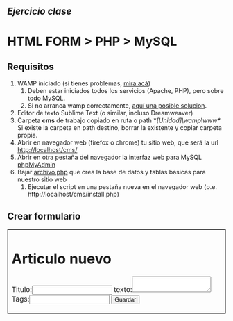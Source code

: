 ## *Ejercicio clase*

# HTML FORM > PHP > MySQL

## Requisitos

1. WAMP iniciado (si tienes problemas, <a href="http://www.aprenderaprogramar.com/foros/index.php?topic=163.0">mira acá</a>)
   1. Deben estar iniciados todos los servicios (Apache, PHP), pero sobre todo MySQL.
   1. Si no arranca wamp correctamente, <a href="http://blog.andersonrubio.com/2011/10/wamp-no-funciona-icono-naranja.html">aquí una posible solucion</a>.
1. Editor de texto Sublime Text (o similar, incluso Dreamweaver)
1. Carpeta **cms** de trabajo copiado en ruta o path **[Unidad]\wamp\www\**
   Si existe la carpeta en path destino, borrar la existente y copiar
   carpeta propia.
1. Abrir en navegador web (firefox o chrome) tu sitio web, que será
    la url [http://localhost/cms/](http://localhost/cms/)
1. Abrir en otra pestaña del navegador la interfaz web para MySQL <a href="http://localhost/phpmyadmin/">phpMyAdmin</a>
1. Bajar <a href="https://raw.githubusercontent.com/corgom/corgom.github.io/master/dev-mysql/install-db-cms/install.php">archivo php</a> que crea la base de datos y tablas basicas para nuestro sitio web
   1. Ejecutar el script en una pestaña nueva en el navegador web (p.e. http://localhost/cms/install.php)

## Crear formulario 

<table border="1">
<tr><td>
  <h1>Articulo nuevo</h1>
  <form method="post" action="articulo_guarda.php">
    <label>Titulo:</label><input type="text" id="titulo" name="titulo" />
    <label>texto:</label><textarea name="texto"></textarea>
    <label>Tags:</label><input type ="text" name="tags" />
    <button type="submit">Guardar</button>
  </form>
</td></tr>
</table>
